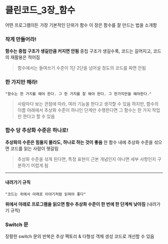 # 클린코드\_3장_함수

어떤 프로그램이든 가장 기본적인 단위가 함수
이 장은 함수를 잘 만드는 법을 소개함

### 작게 만들어라!

**함수는 중첩 구조가 생길만큼 커지면 안됨**
중첩 구조가 생길수록, 코드는 길어지고, 코드의 재활용은 적어짐

> 함수에서는 들여쓰기  수준이 1단 2단을 넘어설 정도의 코드를 짜면 안됨

### 한 가지만 해라!

```
"함수는 한 가지를 해야 한다. 그 한 가지를 잘 해야 한다. 그 한가지만을 해야한다."
```

> 사람마다 보는 관점에 따라, 여러 기능을 한다고 생각할 수 있음
> 하지만, 함수의 이름 아래에서 추상화 수준이 하나인 단계만 수행한다면 그 함수는 한 가지 작업만 한다고 할 수 있음

### 함수 당 추상화 수준은 하나로!

**추상화의 수준은 힘들지 몰라도, 하나로 하는 것이 좋음**
한 함수 내에 추상화 수준을 섞으면 코드를 읽는 사람이 헷갈림

> 추상화 수준을 섞게 된다면, 특정 표현이 근본 개념인지 아니면 세부 사항인지 구분하기 어렵게 됨

---

#### 내려가기 규칙

```
"코드는 위에서 아래로 이야기처럼 읽혀야 좋다"
```

**위에서 아래로 프로그램을 읽으면 함수 추상화 수준이 한 번에 한 단계씩 낮아짐** (내려가기 규칙)

### Switch 문

장황한 switch 문의 반복은 추상 팩토리 & 다형성 객체 생성 코드로 개선할 수 있음

